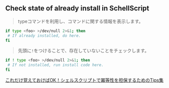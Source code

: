 ## Check state of already install in SchellScript

> typeコマンドを利用し、コマンドに関する情報を表示します。

```sh
if type <foo> >/dev/null 2>&1; then
 # If already installed, do here.
fi
```

> 先頭に`!`をつけることで、存在していないことをチェックします。

```sh
if ! type <foo> >/dev/null 2>&1; then
 # If not installed, run install code here.
fi
```

[これだけ覚えておけばOK！シェルスクリプトで冪等性を担保するためのTips集](https://qiita.com/yn-misaki/items/3ec0605cba228a7d5c9a)
